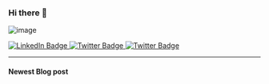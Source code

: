 ### Hi there :wave: 

![image](https://user-images.githubusercontent.com/53796824/206881453-828ccd7b-1558-4d3d-8a75-0c2830e4de70.png)



<div id="badges">
  <a href="https://www.linkedin.com/in/michaelbressler/">
    <img src="https://img.shields.io/badge/-white?style=for-the-badge&logo=linkedin&logoColor=lightgrey" alt="LinkedIn Badge"/>
  </a>
  <a href="https://twitter.com/mibressler">
    <img src="https://img.shields.io/badge/-white?style=for-the-badge&logo=twitter&logoColor=lightgrey" alt="Twitter Badge"/>
  </a>
  <a href="https://twitter.com/mibressler">
    <img src="https://img.shields.io/badge/-white?style=for-the-badge&logo=medium&logoColor=lightgrey" alt="Twitter Badge"/>
  </a>
</div>

------

#### Newest Blog post

